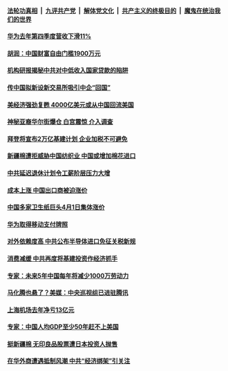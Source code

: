 

####  [法轮功真相](../../../../basic/blob/master/README.md?t=04010801) &nbsp;|&nbsp; [九评共产党](../../../../9ping.md/blob/master/README.md?t=04010801) &nbsp;|&nbsp; [解体党文化](../../../../jtdwh.md/blob/master/README.md?t=04010801)  &nbsp;|&nbsp; [共产主义的终极目的](../../../../gczydzjmd.md/blob/master/README.md?t=04010801) &nbsp;|&nbsp; [魔鬼在统治我们的世界](../../../../mgztzwmdsj.md/blob/master/README.md?t=04010801) 

#### [华为去年第四季度营收下滑11%](../pages/soh7/490205.md?t=04010801) 
#### [胡润：中国财富自由门槛1900万元](../pages/soh7/490193.md?t=04010801) 
#### [机构研报揭秘中共对中低收入国家贷款的陷阱](../pages/soh7/490187.md?t=04010801) 
#### [传中国拟新设新交易所吸引中企“回国”](../pages/soh7/490172.md?t=04010801) 
#### [美经济强劲复甦 4000亿美元或从中国回流美国](../pages/soh7/490163.md?t=04010801) 
#### [神秘亚裔华尔街爆仓 白宫震惊 介入调查](../pages/soh7/490121.md?t=04010801) 
#### [拜登将宣布2万亿基建计划 企业加税不可避免](../pages/soh7/489944.md?t=04010801) 
#### [新疆棉遭拒威胁中国纺织业 中国或增加棉花进口](../pages/soh7/489791.md?t=04010801) 
#### [中共延迟退休计划令工薪阶层压力大增](../pages/soh7/489788.md?t=04010801) 
#### [成本上涨 中国出口商被迫涨价](../pages/soh7/489782.md?t=04010801) 
#### [中国多家卫生纸巨头4月1日集体涨价](../pages/soh7/489761.md?t=04010801) 
#### [华为取得移动支付牌照 ](../pages/soh7/489383.md?t=04010801) 
#### [对外依赖度高 中共公布半导体进口免征关税新规](../pages/soh7/489368.md?t=04010801) 
#### [消费减缓 中共再度将基建投资作经济抓手](../pages/soh7/489356.md?t=04010801) 
#### [专家：未来5年中国每年将减少1000万劳动力](../pages/soh7/489347.md?t=04010801) 
#### [马化腾也悬了？美媒：中央巡视组已进驻腾讯](../pages/soh7/489227.md?t=04010801) 
#### [上海机场去年净亏13亿元](../pages/soh7/488531.md?t=04010801) 
#### [专家：中国人均GDP至少50年赶不上美国](../pages/soh7/488513.md?t=04010801) 
#### [挺新疆棉 无印良品股票遭日本投资人抛售](../pages/soh7/488495.md?t=04010801) 
#### [在华外商遭遇抵制风潮 中共“经济绑架”引关注](../pages/soh7/488483.md?t=04010801) 
